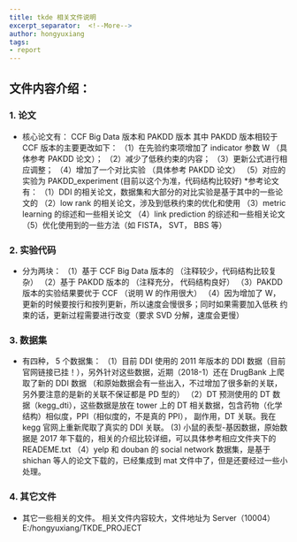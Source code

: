 ```yaml
---
title: tkde 相关文件说明
excerpt_separator:  <!--More-->
author: hongyuxiang
tags:
- report
---
```


## 文件内容介绍：

### 1. 论文 
  * 核心论文有： CCF Big Data 版本和 PAKDD 版本 其中 PAKDD 版本相较于 CCF 版本的主要更改如下： 
  （1）在先验约束项增加了 indicator 参数 W （具体参考 PAKDD 论文）； 
  （2）减少了低秩约束的内容； 
  （3）更新公式进行相应调整； 
  （4）增加了一个对比实验 （具体参考 PAKDD 论文） 
  （5）对应的实验为 PAKDD_experiment (目前以这个为准，代码结构比较好) 
  *参考论文有： 
  （1）DDI 的相关论文，数据集和大部分的对比实验是基于其中的一些论文的 
  （2）low rank 的相关论文，涉及到低秩约束的优化和使用 
  （3）metric learning 的综述和一些相关论文 
  （4）link prediction 的综述和一些相关论文 
  （5）优化使用到的一些方法（如 FISTA， SVT， BBS 等）

### 2. 实验代码 
  * 分为两块： 
  （1）基于 CCF Big Data 版本的 （注释较少，代码结构比较复杂） 
  （2）基于 PAKDD 版本的 （注释充分， 代码结构良好） 
  （3）PAKDD 版本的实验结果要优于 CCF （说明 W 的作用很大） 
  （4）因为增加了 W， 更新的时候要按行和按列更新，所以速度会慢很多；同时如果需要加入低秩 约束的话，更新过程需要进行改变（要求 SVD 分解，速度会更慢）

### 3. 数据集 
  * 有四种， 5 个数据集： 
  （1）目前 DDI 使用的 2011 年版本的 DDI 数据（目前官网链接已挂！），另外针对这些数据，近期（2018-1）还在 DrugBank 上爬取了新的 DDI 数据 （和原始数据会有一些出入，不过增加了很多新的关联，另外要注意的是新的关联不保证都是 PD 型的） 
  （2）DT 预测使用的 DT 数据（kegg_dti），这些数据是放在 tower 上的 DT 相关数据，包含药物（化学结构）相似度，PPI（相似度的，不是真的 PPI）， 副作用，DT 关联。我在 kegg 官网上重新爬取了真实的 DDI 关联。 
   (3) 小鼠的表型-基因数据，原始数据是 2017 年下载的，相关的介绍比较详细，可以具体参考相应文件夹下的 READEME.txt 
   （4）yelp 和 douban 的 social network 数据集，是基于 shichan 等人的论文下载的，已经集成到 mat 文件中了，但是还要经过一些小处理。

### 4. 其它文件 
 * 其它一些相关的文件。 
  相关文件内容较大，文件地址为 Server（10004）E:/hongyuxiang/TKDE_PROJECT


